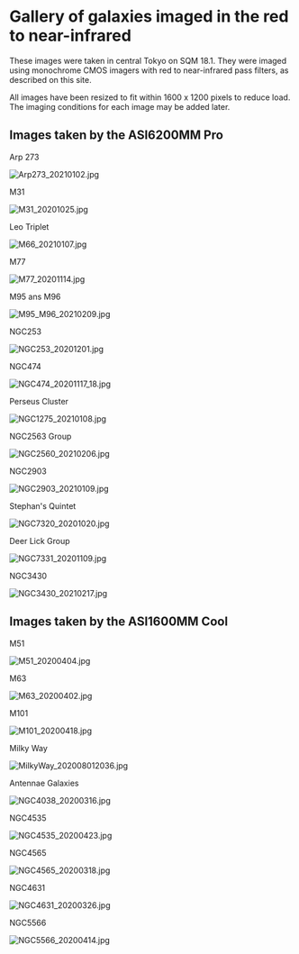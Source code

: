 # Gallery of galaxies imaged in the red to near-infrared

These images were taken in central Tokyo on SQM 18.1. They were imaged using monochrome CMOS imagers with red to near-infrared pass filters, as described on this site.

All images have been resized to fit within 1600 x 1200 pixels to reduce load. The imaging conditions for each image may be added later.

## Images taken by the ASI6200MM Pro
Arp 273

![Arp273_20210102.jpg](pictures/asi6200mm/Arp273_20210102.jpg)

M31

![M31_20201025.jpg](pictures/asi6200mm/M31_20201025.jpg)

Leo Triplet

![M66_20210107.jpg](pictures/asi6200mm/M66_20210107.jpg)

M77

![M77_20201114.jpg](pictures/asi6200mm/M77_20201114.jpg)

M95 ans M96

![M95_M96_20210209.jpg](pictures/asi6200mm/M95_M96_20210209.jpg)

NGC253

![NGC253_20201201.jpg](pictures/asi6200mm/NGC253_20201201.jpg)

NGC474

![NGC474_20201117_18.jpg](pictures/asi6200mm/NGC474_20201117_18.jpg)

Perseus Cluster

![NGC1275_20210108.jpg](pictures/asi6200mm/NGC1275_20210108.jpg)

NGC2563 Group

![NGC2560_20210206.jpg](pictures/asi6200mm/NGC2560_20210206.jpg)

NGC2903

![NGC2903_20210109.jpg](pictures/asi6200mm/NGC2903_20210109.jpg)

Stephan's Quintet

![NGC7320_20201020.jpg](pictures/asi6200mm/NGC7320_20201020.jpg)

Deer Lick Group

![NGC7331_20201109.jpg](pictures/asi6200mm/NGC7331_20201109.jpg)

NGC3430

![NGC3430_20210217.jpg](pictures/asi6200mm/NGC3430_20210217.jpg)

## Images taken by the ASI1600MM Cool

M51

![M51_20200404.jpg](pictures/asi1600mm/M51_20200404.jpg)

M63

![M63_20200402.jpg](pictures/asi1600mm/M63_20200402.jpg)

M101

![M101_20200418.jpg](pictures/asi1600mm/M101_20200418.jpg)

Milky Way

![MilkyWay_202008012036.jpg](pictures/asi1600mm/MilkyWay_202008012036.jpg)

Antennae Galaxies

![NGC4038_20200316.jpg](pictures/asi1600mm/NGC4038_20200316.jpg)

NGC4535

![NGC4535_20200423.jpg](pictures/asi1600mm/NGC4535_20200423.jpg)

NGC4565

![NGC4565_20200318.jpg](pictures/asi1600mm/NGC4565_20200318.jpg)

NGC4631

![NGC4631_20200326.jpg](pictures/asi1600mm/NGC4631_20200326.jpg)

NGC5566

![NGC5566_20200414.jpg](pictures/asi1600mm/NGC5566_20200414.jpg)
